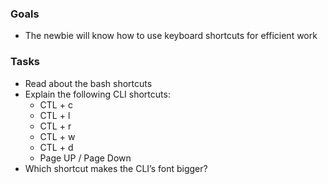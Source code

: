 ### Goals
- The newbie will know how to use keyboard shortcuts for efficient work

### Tasks
- Read about the bash shortcuts
- Explain the following CLI shortcuts:
  - CTL + c
  - CTL + l
  - CTL + r
  - CTL + w
  - CTL + d
  - Page UP / Page Down
- Which shortcut makes the CLI’s font bigger?
